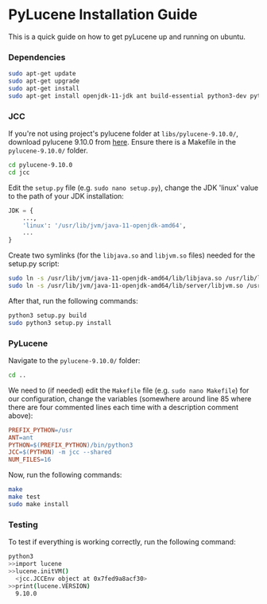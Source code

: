 # PyLucene Installation Guide

This is a quick guide on how to get pyLucene up and running on ubuntu.

### Dependencies

```bash
sudo apt-get update
sudo apt-get upgrade
sudo apt-get install 
sudo apt-get install openjdk-11-jdk ant build-essential python3-dev python3-distutils python3-pip
```

### JCC

If you're not using project's pylucene folder at `libs/pylucene-9.10.0/`, download pylucene 9.10.0 from [here](https://dlcdn.apache.org/lucene/pylucene/?C=M;O=A).
Ensure there is a Makefile in the `pylucene-9.10.0/` folder.

```bash
cd pylucene-9.10.0
cd jcc
```

Edit the `setup.py` file (e.g. `sudo nano setup.py`), change the JDK 'linux' value to the path of your JDK installation:

```python
JDK = {
    ...,
    'linux': '/usr/lib/jvm/java-11-openjdk-amd64',
    ...
}
```

Create two symlinks (for the `libjava.so` and `libjvm.so` files) needed for the setup.py script:

```bash
sudo ln -s /usr/lib/jvm/java-11-openjdk-amd64/lib/libjava.so /usr/lib/libjava.so
sudo ln -s /usr/lib/jvm/java-11-openjdk-amd64/lib/server/libjvm.so /usr/lib/libjvm.so
```

After that, run the following commands:

```bash
python3 setup.py build
sudo python3 setup.py install
```

### PyLucene

Navigate to the `pylucene-9.10.0/` folder:

```bash
cd ..
```

We need to (if needed) edit the `Makefile` file (e.g. `sudo nano Makefile`) for our configuration, change the variables (somewhere around line 85 where there are four commented lines each time with a description comment above):

```makefile
PREFIX_PYTHON=/usr
ANT=ant
PYTHON=$(PREFIX_PYTHON)/bin/python3
JCC=$(PYTHON) -m jcc --shared
NUM_FILES=16
```

Now, run the following commands:

```bash
make
make test
sudo make install
```

### Testing

To test if everything is working correctly, run the following command:

```bash
python3
>>import lucene
>>lucene.initVM()
  <jcc.JCCEnv object at 0x7fed9a8acf30>
>>print(lucene.VERSION)
  9.10.0
```
